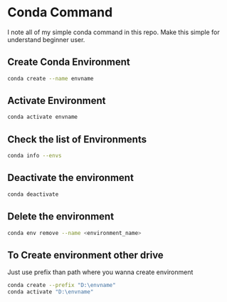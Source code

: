 # Conda Command
I note all of my simple conda command in this repo. Make this simple for understand beginner user.

## Create Conda Environment 
```bash
conda create --name envname 
```

## Activate Environment 
```bash
conda activate envname
```

## Check the list of Environments 
```bash
conda info --envs
```

## Deactivate the environment
```bash
conda deactivate
```

## Delete the environment
```bash
conda env remove --name <environment_name>
```

## To Create environment other drive 
Just use prefix than path where you wanna create environment
```bash
conda create --prefix "D:\envname"
conda activate "D:\envname"

```
    
